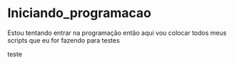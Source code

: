 # Iniciando_programacao
Estou tentando entrar na programação então aqui vou colocar todos meus scripts que eu for fazendo para testes



teste
